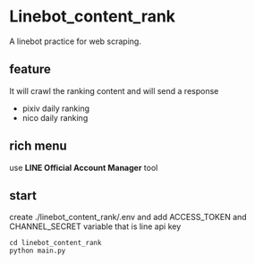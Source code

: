 # Linebot_content_rank

A linebot practice for web scraping.

## feature

It will crawl the ranking content and will send a response

* pixiv daily ranking
* nico daily ranking

## rich menu

use **LINE Official Account Manager** tool

## start

create ./linebot_content_rank/.env and add ACCESS_TOKEN and CHANNEL_SECRET variable that is line api key

```
cd linebot_content_rank
python main.py
```